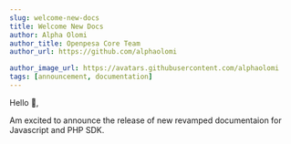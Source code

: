 ```yaml
---
slug: welcome-new-docs
title: Welcome New Docs
author: Alpha Olomi
author_title: Openpesa Core Team
author_url: https://github.com/alphaolomi

author_image_url: https://avatars.githubusercontent.com/alphaolomi
tags: [announcement, documentation]
---
```


Hello 👋,

Am excited to announce the release of new revamped documentaion for Javascript and PHP SDK.

<!-- truncate -->
